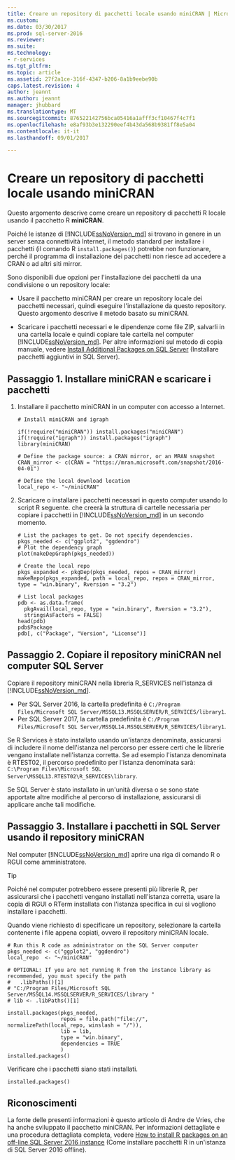 ```yaml
---
title: Creare un repository di pacchetti locale usando miniCRAN | Microsoft Docs
ms.custom: 
ms.date: 03/30/2017
ms.prod: sql-server-2016
ms.reviewer: 
ms.suite: 
ms.technology:
- r-services
ms.tgt_pltfrm: 
ms.topic: article
ms.assetid: 27f2a1ce-316f-4347-b206-8a1b9eebe90b
caps.latest.revision: 4
author: jeannt
ms.author: jeannt
manager: jhubbard
ms.translationtype: MT
ms.sourcegitcommit: 876522142756bca05416a1afff3cf10467f4c7f1
ms.openlocfilehash: e8af93b3e132290eef4b43da568b9381ff8e5a04
ms.contentlocale: it-it
ms.lasthandoff: 09/01/2017

---
```

# <a name="create-a-local-package-repository-using-minicran"></a>Creare un repository di pacchetti locale usando miniCRAN
Questo argomento descrive come creare un repository di pacchetti R locale usando il pacchetto R **miniCRAN**. 

Poiché le istanze di [!INCLUDE[ssNoVersion_md](../../includes/ssnoversion-md.md)] si trovano in genere in un server senza connettività Internet, il metodo standard per installare i pacchetti (il comando R `install.packages()`) potrebbe non funzionare, perché il programma di installazione dei pacchetti non riesce ad accedere a CRAN o ad altri siti mirror.

Sono disponibili due opzioni per l'installazione dei pacchetti da una condivisione o un repository locale:

+ Usare il pacchetto miniCRAN per creare un repository locale dei pacchetti necessari, quindi eseguire l'installazione da questo repository. Questo argomento descrive il metodo basato su miniCRAN.

+ Scaricare i pacchetti necessari e le dipendenze come file ZIP, salvarli in una cartella locale e quindi copiare tale cartella nel computer [!INCLUDE[ssNoVersion_md](../../includes/ssnoversion-md.md)]. Per altre informazioni sul metodo di copia manuale, vedere [Install Additional Packages on SQL Server](../../advanced-analytics/r-services/install-additional-r-packages-on-sql-server.md) (Installare pacchetti aggiuntivi in SQL Server).


## <a name="step-1-install-minicran-and-download-packages"></a>Passaggio 1. Installare miniCRAN e scaricare i pacchetti 


1. Installare il pacchetto miniCRAN in un computer con accesso a Internet.

   ~~~~
   # Install miniCRAN and igraph

   if(!require("miniCRAN")) install.packages("miniCRAN")
   if(!require("igraph")) install.packages("igraph")
   library(miniCRAN)

   # Define the package source: a CRAN mirror, or an MRAN snapshot
   CRAN_mirror <- c(CRAN = "https://mran.microsoft.com/snapshot/2016-04-01")

   # Define the local download location
   local_repo <- "~/miniCRAN"
   ~~~~

2. Scaricare o installare i pacchetti necessari in questo computer usando lo script R seguente. che creerà la struttura di cartelle necessaria per copiare i pacchetti in [!INCLUDE[ssNoVersion_md](../../includes/ssnoversion-md.md)] in un secondo momento.

   ~~~~
   # List the packages to get. Do not specify dependencies.
   pkgs_needed <- c("ggplot2", "ggdendro")
   # Plot the dependency graph 
   plot(makeDepGraph(pkgs_needed)) 
   
   # Create the local repo 
   pkgs_expanded <- pkgDep(pkgs_needed, repos = CRAN_mirror) 
   makeRepo(pkgs_expanded, path = local_repo, repos = CRAN_mirror, type = "win.binary", Rversion = "3.2") 

   # List local packages 
   pdb <- as.data.frame( 
     pkgAvail(local_repo, type = "win.binary", Rversion = "3.2"),  
     stringsAsFactors = FALSE) 
   head(pdb) 
   pdb$Package 
   pdb[, c("Package", "Version", "License")] 
   ~~~~


## <a name="step-2-copy-the-minicran-repository-to-the-sql-server-computer"></a>Passaggio 2. Copiare il repository miniCRAN nel computer SQL Server 

Copiare il repository miniCRAN nella libreria R_SERVICES nell'istanza di [!INCLUDE[ssNoVersion_md](../../includes/ssnoversion-md.md)].

+ Per SQL Server 2016, la cartella predefinita è `C:/Program Files/Microsoft SQL Server/MSSQL13.MSSQLSERVER/R_SERVICES/library1`.
+ Per SQL Server 2017, la cartella predefinita è `C:/Program Files/Microsoft SQL Server/MSSQL14.MSSQLSERVER/R_SERVICES/library1`.

Se R Services è stato installato usando un'istanza denominata, assicurarsi di includere il nome dell'istanza nel percorso per essere certi che le librerie vengano installate nell'istanza corretta. Se ad esempio l'istanza denominata è RTEST02, il percorso predefinito per l'istanza denominata sarà: `C:\Program Files\Microsoft SQL Server\MSSQL13.RTEST02\R_SERVICES\library`.

Se SQL Server è stato installato in un'unità diversa o se sono state apportate altre modifiche al percorso di installazione, assicurarsi di applicare anche tali modifiche.

## <a name="step-3-install-the-packages-on-sql-server-using-the-minicran-repository"></a>Passaggio 3. Installare i pacchetti in SQL Server usando il repository miniCRAN

Nel computer [!INCLUDE[ssNoVersion_md](../../includes/ssnoversion-md.md)] aprire una riga di comando R o RGUI come amministratore. 
  
> [!TIP]
> Poiché nel computer potrebbero essere presenti più librerie R, per assicurarsi che i pacchetti vengano installati nell'istanza corretta, usare la copia di RGUI o RTerm installata con l'istanza specifica in cui si vogliono installare i pacchetti.
  
Quando viene richiesto di specificare un repository, selezionare la cartella contenente i file appena copiati, ovvero il repository miniCRAN locale.

   ~~~~
   # Run this R code as administrator on the SQL Server computer 
   pkgs_needed <- c("ggplot2", "ggdendro") 
   local_repo  <- "~/miniCRAN" 

   # OPTIONAL: If you are not running R from the instance library as recommended, you must specify the path
   #   .libPaths()[1] 
   # "C:/Program Files/Microsoft SQL Server/MSSQL14.MSSQLSERVER/R_SERVICES/library " 
   # lib <- .libPaths()[1]
   
   install.packages(pkgs_needed,  
                    repos = file.path("file://", normalizePath(local_repo, winslash = "/")), 
                    lib = lib, 
                    type = "win.binary", 
                    dependencies = TRUE 
                    ) 
   installed.packages() 
   ~~~~

Verificare che i pacchetti siano stati installati.
   ~~~~
   installed.packages()
   ~~~~



## <a name="acknowledgements"></a>Riconoscimenti

La fonte delle presenti informazioni è questo articolo di Andre de Vries, che ha anche sviluppato il pacchetto miniCRAN. Per informazioni dettagliate e una procedura dettagliata completa, vedere [How to install R packages on an off-line SQL Server 2016 instance](http://blog.revolutionanalytics.com/2016/05/minicran-sql-server.html) (Come installare pacchetti R in un'istanza di SQL Server 2016 offline).

